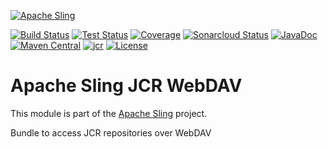 [![Apache Sling](https://sling.apache.org/res/logos/sling.png)](https://sling.apache.org)

&#32;[![Build Status](https://ci-builds.apache.org/job/Sling/job/modules/job/sling-org-apache-sling-jcr-webdav/job/master/badge/icon)](https://ci-builds.apache.org/job/Sling/job/modules/job/sling-org-apache-sling-jcr-webdav/job/master/)&#32;[![Test Status](https://img.shields.io/jenkins/tests.svg?jobUrl=https://ci-builds.apache.org/job/Sling/job/modules/job/sling-org-apache-sling-jcr-webdav/job/master/)](https://ci-builds.apache.org/job/Sling/job/modules/job/sling-org-apache-sling-jcr-webdav/job/master/test/?width=800&height=600)&#32;[![Coverage](https://sonarcloud.io/api/project_badges/measure?project=apache_sling-org-apache-sling-jcr-webdav&metric=coverage)](https://sonarcloud.io/dashboard?id=apache_sling-org-apache-sling-jcr-webdav)&#32;[![Sonarcloud Status](https://sonarcloud.io/api/project_badges/measure?project=apache_sling-org-apache-sling-jcr-webdav&metric=alert_status)](https://sonarcloud.io/dashboard?id=apache_sling-org-apache-sling-jcr-webdav)&#32;[![JavaDoc](https://www.javadoc.io/badge/org.apache.sling/org.apache.sling.jcr.webdav.svg)](https://www.javadoc.io/doc/org.apache.sling/org-apache-sling-jcr-webdav)&#32;[![Maven Central](https://maven-badges.herokuapp.com/maven-central/org.apache.sling/org.apache.sling.jcr.webdav/badge.svg)](https://search.maven.org/#search%7Cga%7C1%7Cg%3A%22org.apache.sling%22%20a%3A%22org.apache.sling.jcr.webdav%22)&#32;[![jcr](https://sling.apache.org/badges/group-jcr.svg)](https://github.com/apache/sling-aggregator/blob/master/docs/group/jcr.md) [![License](https://img.shields.io/badge/License-Apache%202.0-blue.svg)](https://www.apache.org/licenses/LICENSE-2.0)

# Apache Sling JCR WebDAV

This module is part of the [Apache Sling](https://sling.apache.org) project.

Bundle to access JCR repositories over WebDAV
